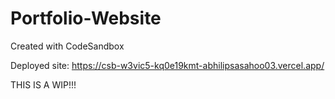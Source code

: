 # Portfolio-Website
Created with CodeSandbox

Deployed site: https://csb-w3vic5-kq0e19kmt-abhilipsasahoo03.vercel.app/

THIS IS A WIP!!!
